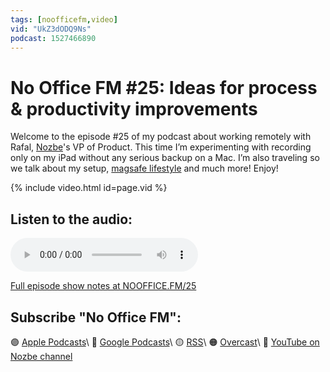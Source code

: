 ```yaml
---
tags: [noofficefm,video]
vid: "UkZ3dODQ9Ns"
podcast: 1527466890
---
```


# No Office FM #25: Ideas for process & productivity improvements

Welcome to the episode #25 of my podcast about working remotely with Rafal, [Nozbe][n]'s VP of Product. This time I’m experimenting with recording only on my iPad without any serious backup on a Mac. I’m also traveling so we talk about my setup, [magsafe lifestyle](/magsafe) and much more! Enjoy!

{% include video.html id=page.vid %}

<!--More-->

## Listen to the audio:

<audio controls>
<source src="https://media.transistor.fm/982208d6/1151f016.mp3" type="audio/mpeg">
</audio>



[Full episode show notes at NOOFFICE.FM/25](https://nooffice.fm/25)

## Subscribe "No Office FM":

🟣 [Apple Podcasts](https://podcasts.apple.com/podcast/no-office/id1527466890)\\
🔵 [Google Podcasts](https://podcasts.google.com/feed/aHR0cHM6Ly9mZWVkcy50cmFuc2lzdG9yLmZtL25vb2ZmaWNl)\\
🟡 [RSS](https://nozbe.com/nooffice.rss)\\
🟠 [Overcast](https://overcast.fm/itunes1527466890/no-office)\\
🔴 [YouTube on Nozbe channel](https://youtube.com/NozbeCom)

<!--podcast: 1527466890-->

[n]: https://michael.gratis/nozbe
[np]: https://michael.gratis/nozbepersonal